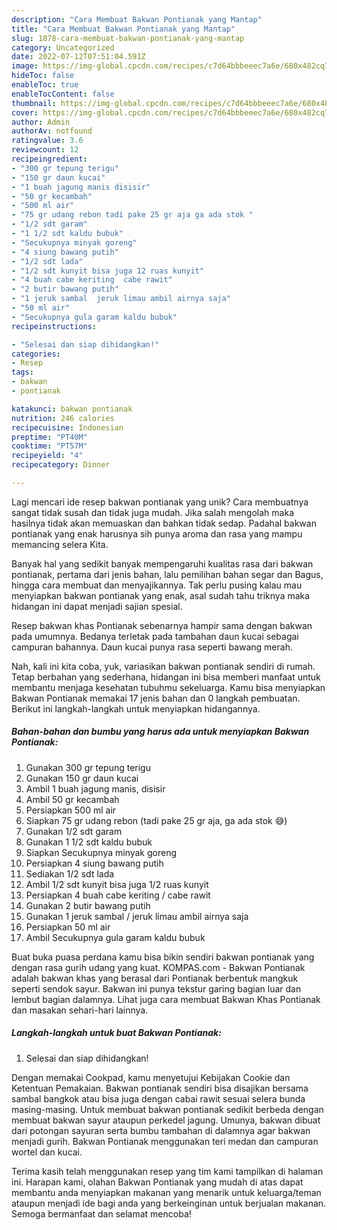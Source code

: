 ```yaml
---
description: "Cara Membuat Bakwan Pontianak yang Mantap"
title: "Cara Membuat Bakwan Pontianak yang Mantap"
slug: 1878-cara-membuat-bakwan-pontianak-yang-mantap
category: Uncategorized
date: 2022-07-12T07:51:04.591Z
image: https://img-global.cpcdn.com/recipes/c7d64bbbeeec7a6e/680x482cq70/bakwan-pontianak-foto-resep-utama.jpg
hideToc: false
enableToc: true
enableTocContent: false
thumbnail: https://img-global.cpcdn.com/recipes/c7d64bbbeeec7a6e/680x482cq70/bakwan-pontianak-foto-resep-utama.jpg
cover: https://img-global.cpcdn.com/recipes/c7d64bbbeeec7a6e/680x482cq70/bakwan-pontianak-foto-resep-utama.jpg
author: Admin
authorAv: notfound
ratingvalue: 3.6
reviewcount: 12
recipeingredient:
- "300 gr tepung terigu"
- "150 gr daun kucai"
- "1 buah jagung manis disisir"
- "50 gr kecambah"
- "500 ml air"
- "75 gr udang rebon tadi pake 25 gr aja ga ada stok "
- "1/2 sdt garam"
- "1 1/2 sdt kaldu bubuk"
- "Secukupnya minyak goreng"
- "4 siung bawang putih"
- "1/2 sdt lada"
- "1/2 sdt kunyit bisa juga 12 ruas kunyit"
- "4 buah cabe keriting  cabe rawit"
- "2 butir bawang putih"
- "1 jeruk sambal  jeruk limau ambil airnya saja"
- "50 ml air"
- "Secukupnya gula garam kaldu bubuk"
recipeinstructions:

- "Selesai dan siap dihidangkan!"
categories:
- Resep
tags:
- bakwan
- pontianak

katakunci: bakwan pontianak 
nutrition: 246 calories
recipecuisine: Indonesian
preptime: "PT40M"
cooktime: "PT57M"
recipeyield: "4"
recipecategory: Dinner

---
```





Lagi mencari ide resep bakwan pontianak yang unik? Cara membuatnya sangat tidak susah dan tidak juga mudah. Jika salah mengolah maka hasilnya tidak akan memuaskan dan bahkan tidak sedap. Padahal bakwan pontianak yang enak harusnya sih punya aroma dan rasa yang mampu memancing selera Kita.





Banyak hal yang sedikit banyak mempengaruhi kualitas rasa dari bakwan pontianak, pertama dari jenis bahan, lalu pemilihan bahan segar dan Bagus, hingga cara membuat dan menyajikannya. Tak perlu pusing kalau mau menyiapkan bakwan pontianak yang enak,      asal sudah tahu triknya maka hidangan ini dapat menjadi sajian spesial.














Resep bakwan khas Pontianak sebenarnya hampir sama dengan bakwan pada umumnya. Bedanya terletak pada tambahan daun kucai sebagai campuran bahannya. Daun kucai punya rasa seperti bawang merah.






Nah, kali ini kita coba, yuk, variasikan bakwan pontianak sendiri di rumah. Tetap berbahan yang sederhana, hidangan ini bisa memberi manfaat untuk membantu menjaga kesehatan tubuhmu sekeluarga. Kamu bisa menyiapkan Bakwan Pontianak memakai 17 jenis bahan dan 0 langkah pembuatan. Berikut ini langkah-langkah untuk menyiapkan hidangannya.

<!--inarticleads1-->

##### Bahan-bahan dan bumbu yang harus ada untuk menyiapkan Bakwan Pontianak:

1. Gunakan 300 gr tepung terigu
1. Gunakan 150 gr daun kucai
1. Ambil 1 buah jagung manis, disisir
1. Ambil 50 gr kecambah
1. Persiapkan 500 ml air
1. Siapkan 75 gr udang rebon (tadi pake 25 gr aja, ga ada stok 😅)
1. Gunakan 1/2 sdt garam
1. Gunakan 1 1/2 sdt kaldu bubuk
1. Siapkan Secukupnya minyak goreng
1. Persiapkan 4 siung bawang putih
1. Sediakan 1/2 sdt lada
1. Ambil 1/2 sdt kunyit bisa juga 1/2 ruas kunyit
1. Persiapkan 4 buah cabe keriting / cabe rawit
1. Gunakan 2 butir bawang putih
1. Gunakan 1 jeruk sambal / jeruk limau ambil airnya saja
1. Persiapkan 50 ml air
1. Ambil Secukupnya gula garam kaldu bubuk


Buat buka puasa perdana kamu bisa bikin sendiri bakwan pontianak yang dengan rasa gurih udang yang kuat. KOMPAS.com - Bakwan Pontianak adalah bakwan khas yang berasal dari Pontianak berbentuk mangkuk seperti sendok sayur. Bakwan ini punya tekstur garing bagian luar dan lembut bagian dalamnya. Lihat juga cara membuat Bakwan Khas Pontianak dan masakan sehari-hari lainnya. 

<!--inarticleads2-->

##### Langkah-langkah untuk buat Bakwan Pontianak:


1. Selesai dan siap dihidangkan!

Dengan memakai Cookpad, kamu menyetujui Kebijakan Cookie dan Ketentuan Pemakaian. Bakwan pontianak sendiri bisa disajikan bersama sambal bangkok atau bisa juga dengan cabai rawit sesuai selera bunda masing-masing. Untuk membuat bakwan pontianak sedikit berbeda dengan membuat bakwan sayur ataupun perkedel jagung. Umunya, bakwan dibuat dari potongan sayuran serta bumbu tambahan di dalamnya agar bakwan menjadi gurih. Bakwan Pontianak menggunakan teri medan dan campuran wortel dan kucai. 

Terima kasih telah menggunakan resep yang tim kami tampilkan di halaman ini. Harapan kami, olahan Bakwan Pontianak yang mudah di atas dapat membantu anda menyiapkan makanan yang menarik untuk keluarga/teman ataupun menjadi ide bagi anda yang berkeinginan untuk berjualan makanan. Semoga bermanfaat dan selamat mencoba!
